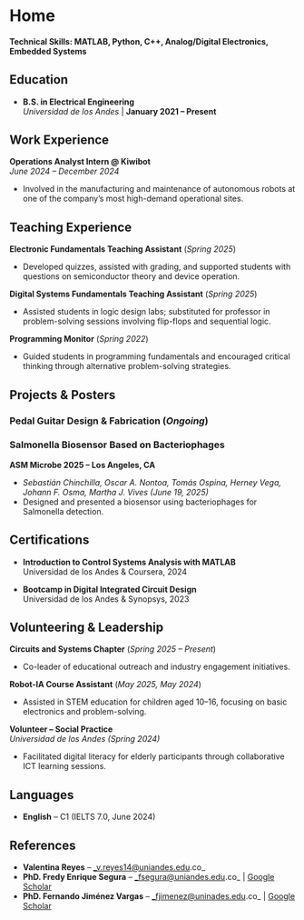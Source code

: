 # Home

#### Technical Skills: MATLAB, Python, C++, Analog/Digital Electronics, Embedded Systems

## Education
- **B.S. in Electrical Engineering**  
  _Universidad de los Andes_ | **January 2021 – Present**  

## Work Experience
**Operations Analyst Intern @ Kiwibot**  
_June 2024 – December 2024_  
- Involved in the manufacturing and maintenance of autonomous robots at one of the company’s most high-demand operational sites.

## Teaching Experience
**Electronic Fundamentals Teaching Assistant** (_Spring 2025_)  
- Developed quizzes, assisted with grading, and supported students with questions on semiconductor theory and device operation.

**Digital Systems Fundamentals Teaching Assistant** (_Spring 2025_)  
- Assisted students in logic design labs; substituted for professor in problem-solving sessions involving flip-flops and sequential logic.

**Programming Monitor** (_Spring 2022_)  
- Guided students in programming fundamentals and encouraged critical thinking through alternative problem-solving strategies.

## Projects & Posters
### Pedal Guitar Design & Fabrication (_Ongoing_)

### Salmonella Biosensor Based on Bacteriophages  
**ASM Microbe 2025 – Los Angeles, CA**  
- _Sebastián Chinchilla, Oscar A. Nontoa, Tomás Ospina, Herney Vega, Johann F. Osma, Martha J. Vives (June 19, 2025)_  
- Designed and presented a biosensor using bacteriophages for Salmonella detection.

## Certifications
- **Introduction to Control Systems Analysis with MATLAB**  
  Universidad de los Andes & Coursera, 2024

- **Bootcamp in Digital Integrated Circuit Design**  
  Universidad de los Andes & Synopsys, 2023

## Volunteering & Leadership
**Circuits and Systems Chapter** (_Spring 2025 – Present_)  
- Co-leader of educational outreach and industry engagement initiatives.

**Robot-IA Course Assistant** (_May 2025, May 2024_)  
- Assisted in STEM education for children aged 10–16, focusing on basic electronics and problem-solving.

**Volunteer – Social Practice**  
_Universidad de los Andes (Spring 2024)_  
- Facilitated digital literacy for elderly participants through collaborative ICT learning sessions.

## Languages
- **English** – C1 (IELTS 7.0, June 2024)

## References
- **Valentina Reyes** – _v.reyes14@uniandes.edu.co_  
- **PhD. Fredy Enrique Segura** – _fsegura@uniandes.edu.co_ | [Google Scholar](https://scholar.google.com/citations?user=xw2k1CIAAAAJ&hl=es&oi=ao)  
- **PhD. Fernando Jiménez Vargas** – _fjimenez@uninades.edu.co_ | [Google Scholar](https://scholar.google.com/citations?hl=es&user=jhannHYAAAAJ)
